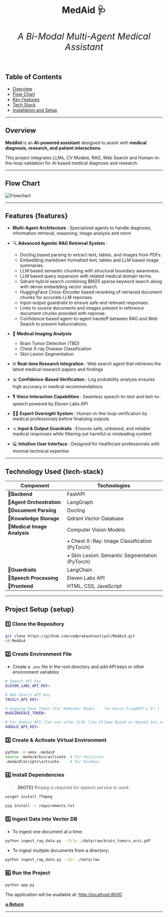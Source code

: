 <h1 align="center"><strong>MedAid 🩺 <h6 align="center">A Bi-Modal Multi-Agent Medical Assistant</h6></strong></h1>

## Table of Contents

- [Overview](overview)
- [Flow Chart](flowchart)
- [Key Features](features)
- [Tech Stack](tech-stack)
- [Installation and Setup](setup)

---

## Overview

**MedAid** is an **AI-powered assistant** designed to assist with **medical diagnosis, research, and patient interactions**.

This project integrates LLMs, CV Models, RAG, Web Search and Human-in-the-loop validation for AI based medical diagnosis and research.

---

## Flow Chart

![Flowchart](assets/flowchart.svg)

---

## Features {features}

- **Multi-Agent Architecture** : Specialized agents to handle diagnosis, information retrieval, reasoning, image analysis and more
- 🔍 **Advanced Agentic RAG Retrieval System** :

  - Docling based parsing to extract text, tables, and images from PDFs.
  - Embedding markdown formatted text, tables and LLM based image summaries.
  - LLM based semantic chunking with structural boundary awareness.
  - LLM based query expansion with related medical domain terms.
  - Qdrant hybrid search combining BM25 sparse keyword search along with dense embedding vector search.
  - HuggingFace Cross-Encoder based reranking of retrieved document chunks for accurate LLM reponses.
  - Input-output guardrails to ensure safe and relevant responses.
  - Links to source documents and images present in reference document chunks provided with reponse.
  - Confidence-based agent-to-agent handoff between RAG and Web Search to prevent hallucinations.
- 🏥 **Medical Imaging Analysis**

  - Brain Tumor Detection (TBD)
  - Chest X-ray Disease Classification
  - Skin Lesion Segmentation
- 🌐 **Real-time Research Integration** : Web search agent that retrieves the latest medical research papers and findings
- 📊 **Confidence-Based Verification** : Log probability analysis ensures high accuracy in medical recommendations
- 🎙️ **Voice Interaction Capabilities** : Seamless speech-to-text and text-to-speech powered by Eleven Labs API
- 👩‍⚕️ **Expert Oversight System** : Human-in-the-loop verification by medical professionals before finalizing outputs
- ⚔️ **Input & Output Guardrails** : Ensures safe, unbiased, and reliable medical responses while filtering out harmful or misleading content
- 💻 **Intuitive User Interface** : Designed for healthcare professionals with minimal technical expertise

---

## Technology Used {tech-stack}

| Component                          | Technologies                                    |
| ---------------------------------- | ----------------------------------------------- |
| 🔹**Backend**                | FastAPI                                         |
| 🔹**Agent Orchestration**    | LangGraph                                       |
| 🔹**Document Parsing**       | Docling                                         |
| 🔹**Knowledge Storage**      | Qdrant Vector Database                          |
| 🔹**Medical Image Analysis** | Computer Vision Models                          |
|                                    | • Chest X-Ray: Image Classification (PyTorch)  |
|                                    | • Skin Lesion: Semantic Segmentation (PyTorch) |
| 🔹**Guardrails**             | LangChain                                       |
| 🔹**Speech Processing**      | Eleven Labs API                                 |
| 🔹**Frontend**               | HTML, CSS, JavaScript                           |

---

## Project Setup {setup}

### 1️⃣ Clone the Repository

```bash
git clone https://github.com/vedprakashnautiyal/MedAid.git
cd MedAid
```

### 2️⃣ Create Environment File

- Create a `.env` file in the root directory and add API keys or other environment variables:

```bash
# Speech API Key 
ELEVEN_LABS_API_KEY=

# Web Search API Key
TAVILY_API_KEY=

# Hugging Face Token (For ReRanker Model -  "ms-marco-TinyBERT-L-6" )
HUGGINGFACE_TOKEN=

# For Gemini API (Can use other LLMs like Ollama Based or OpenAI but need code modification)
GOOGLE_API_KEY=
```

### 3️⃣ Create & Activate Virtual Environment

```bash
python -m venv .medaid
source .medaid/bin/activate  # For Mac/Linux
.medaid\Scripts\activate     # For Windows  
```

### 4️⃣ Install Dependencies

> **[NOTE]**
> ffmpeg is required for speech service to work.

```bash
winget install ffmpeg
```

```bash
pip install -r requirements.txt  
```

### 5️⃣ Ingest Data into Vector DB

- To ingest one document at a time:

```bash
python ingest_rag_data.py --file ./data/raw/brain_tumors_ucni.pdf
```

- To ingest multiple documents from a directory:

```bash
python ingest_rag_data.py --dir ./data/raw
```

### 6️⃣ Run the Project

```bash
python app.py
```

The application will be available at: [http://localhost:8000](http://localhost:8000)

[**🔝 Return**](#top)

---
